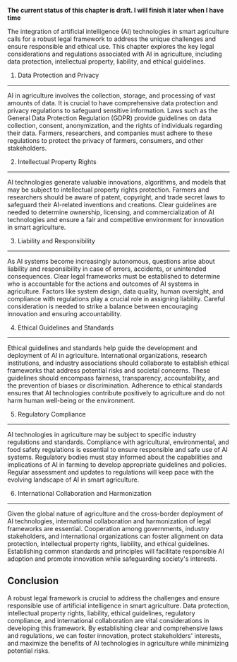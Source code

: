 **The current status of this chapter is draft. I will finish it later when I have time**

The integration of artificial intelligence (AI) technologies in smart agriculture calls for a robust legal framework to address the unique challenges and ensure responsible and ethical use. This chapter explores the key legal considerations and regulations associated with AI in agriculture, including data protection, intellectual property, liability, and ethical guidelines.

1. Data Protection and Privacy
------------------------------

AI in agriculture involves the collection, storage, and processing of vast amounts of data. It is crucial to have comprehensive data protection and privacy regulations to safeguard sensitive information. Laws such as the General Data Protection Regulation (GDPR) provide guidelines on data collection, consent, anonymization, and the rights of individuals regarding their data. Farmers, researchers, and companies must adhere to these regulations to protect the privacy of farmers, consumers, and other stakeholders.

2. Intellectual Property Rights
-------------------------------

AI technologies generate valuable innovations, algorithms, and models that may be subject to intellectual property rights protection. Farmers and researchers should be aware of patent, copyright, and trade secret laws to safeguard their AI-related inventions and creations. Clear guidelines are needed to determine ownership, licensing, and commercialization of AI technologies and ensure a fair and competitive environment for innovation in smart agriculture.

3. Liability and Responsibility
-------------------------------

As AI systems become increasingly autonomous, questions arise about liability and responsibility in case of errors, accidents, or unintended consequences. Clear legal frameworks must be established to determine who is accountable for the actions and outcomes of AI systems in agriculture. Factors like system design, data quality, human oversight, and compliance with regulations play a crucial role in assigning liability. Careful consideration is needed to strike a balance between encouraging innovation and ensuring accountability.

4. Ethical Guidelines and Standards
-----------------------------------

Ethical guidelines and standards help guide the development and deployment of AI in agriculture. International organizations, research institutions, and industry associations should collaborate to establish ethical frameworks that address potential risks and societal concerns. These guidelines should encompass fairness, transparency, accountability, and the prevention of biases or discrimination. Adherence to ethical standards ensures that AI technologies contribute positively to agriculture and do not harm human well-being or the environment.

5. Regulatory Compliance
------------------------

AI technologies in agriculture may be subject to specific industry regulations and standards. Compliance with agricultural, environmental, and food safety regulations is essential to ensure responsible and safe use of AI systems. Regulatory bodies must stay informed about the capabilities and implications of AI in farming to develop appropriate guidelines and policies. Regular assessment and updates to regulations will keep pace with the evolving landscape of AI in smart agriculture.

6. International Collaboration and Harmonization
------------------------------------------------

Given the global nature of agriculture and the cross-border deployment of AI technologies, international collaboration and harmonization of legal frameworks are essential. Cooperation among governments, industry stakeholders, and international organizations can foster alignment on data protection, intellectual property rights, liability, and ethical guidelines. Establishing common standards and principles will facilitate responsible AI adoption and promote innovation while safeguarding society's interests.

Conclusion
----------

A robust legal framework is crucial to address the challenges and ensure responsible use of artificial intelligence in smart agriculture. Data protection, intellectual property rights, liability, ethical guidelines, regulatory compliance, and international collaboration are vital considerations in developing this framework. By establishing clear and comprehensive laws and regulations, we can foster innovation, protect stakeholders' interests, and maximize the benefits of AI technologies in agriculture while minimizing potential risks.
